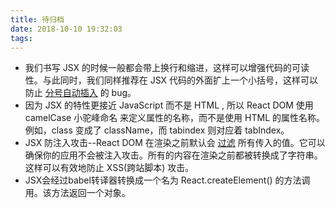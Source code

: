 ```yaml
---
title: 待归档
date: 2018-10-10 19:32:03
tags:
---
```

* 我们书写 JSX 的时候一般都会带上换行和缩进，这样可以增强代码的可读性。与此同时，我们同样推荐在 JSX 代码的外面扩上一个小括号，这样可以防止 [分号自动插入](http://stackoverflow.com/q/2846283) 的 bug。
* 因为 JSX 的特性更接近 JavaScript 而不是 HTML , 所以 React DOM 使用 camelCase 小驼峰命名 来定义属性的名称，而不是使用 HTML 的属性名称。例如，class 变成了 className，而 tabindex 则对应着 tabIndex。
* JSX 防注入攻击--React DOM 在渲染之前默认会 [过滤](https://stackoverflow.com/questions/7381974/which-characters-need-to-be-escaped-on-html) 所有传入的值。它可以确保你的应用不会被注入攻击。所有的内容在渲染之前都被转换成了字符串。这样可以有效地防止 XSS(跨站脚本) 攻击。
* JSX会经过babel转译器转换成一个名为 React.createElement() 的方法调用。该方法返回一个对象。